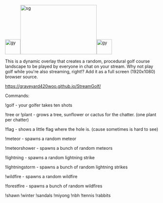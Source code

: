 <img width="50" height="49" alt="gy" src="https://github.com/user-attachments/assets/ab5c4a17-61de-497e-8c8b-ebc187725362" /><img width="250" height="162" alt="sg" src="https://github.com/user-attachments/assets/762296c0-7ecc-4811-9802-358e8aa2e09b" /><img width="50" height="49" alt="gy" src="https://github.com/user-attachments/assets/ab5c4a17-61de-497e-8c8b-ebc187725362" />



This is a dynamic overlay that creates a random, procedural golf course landscape to be played by everyone in chat on your stream. 
Why not play golf while you're also streaming, right!? 
Add it as a full screen (1920x1080) browser source. 

https://graveyard420woo.github.io/StreamGolf/

Commands:

  !golf - your golfer takes ten shots

  !tree or !plant - grows a tree, sunflower or cactus for the chatter. (one plant per chatter)

  !flag - shows a little flag where the hole is. (cause sometimes is hard to see)

  !meteor - spawns a random meteor

  !meteorshower - spawns a bunch of random meteors

  !lightning - spawns a random lightning strike

  !lightningstorm - spawns a bunch of random lightning strikes

  !wildfire - spawns a random wildfire

  !forestfire - spawns a bunch of random wildfires

  !shawn
  !winter
  !sandals
  !miyong
  !nbh
  !tennis
  !rabbits





